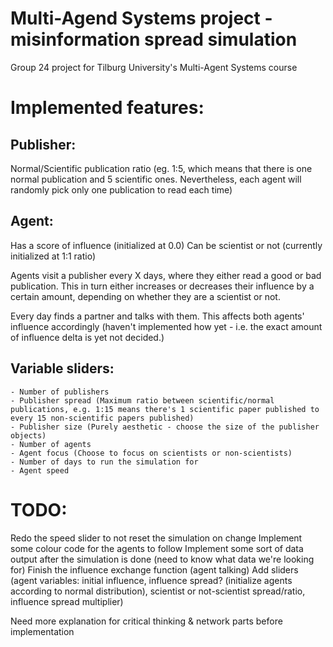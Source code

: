 # Multi-Agend Systems project - misinformation spread simulation
 Group 24 project for Tilburg University's Multi-Agent Systems course

# Implemented features:

## Publisher:
Normal/Scientific publication ratio (eg. 1:5, which means that there is one normal publication and 5 scientific ones. Nevertheless, each agent will randomly pick only one publication to read each time)

## Agent:
Has a score of influence (initialized at 0.0)
Can be scientist or not (currently initialized at 1:1 ratio)

Agents visit a publisher every X days, where they either read a good or bad publication. This in turn either increases or decreases their influence by a certain amount, depending on whether they are a scientist or not. 

Every day finds a partner and talks with them. This affects both agents' influence accordingly (haven't implemented how yet - i.e. the exact amount of influence delta is yet not decided.)

## Variable sliders:
	- Number of publishers
	- Publisher spread (Maximum ratio between scientific/normal publications, e.g. 1:15 means there's 1 scientific paper published to every 15 non-scientific papers published)
	- Publisher size (Purely aesthetic - choose the size of the publisher objects)
	- Number of agents
	- Agent focus (Choose to focus on scientists or non-scientists)
	- Number of days to run the simulation for
	- Agent speed
	
# TODO:
Redo the speed slider to not reset the simulation on change
Implement some colour code for the agents to follow
Implement some sort of data output after the simulation is done (need to know what data we're looking for)
Finish the influence exchange function (agent talking)
Add sliders (agent variables: initial influence, influence spread? (initialize agents according to normal distribution), scientist or not-scientist spread/ratio, influence spread multiplier)

Need more explanation for critical thinking & network parts before implementation
